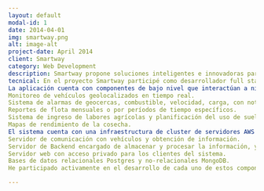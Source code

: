 ```yaml
---
layout: default
modal-id: 1
date: 2014-04-01
img: smartway.png
alt: image-alt
project-date: April 2014
client: Smartway
category: Web Development
description: Smartway propone soluciones inteligentes e innovadoras para brindarle a sus clientes la posibilidad de acceder de forma remota y en tiempo real a los indicadores claves de sus vehículos y maquinarias; permitiéndole aumentar la producción, así como reducir los costos de operación y mantenimiento.
tecnical: En el proyecto Smartway participé como desarrollador full stack python-django durante 3 años, siendo en los últimos dos de ellos cabeza del equipo Scrum de desarrollo en el puesto de Scrum Máster.
La aplicación cuenta con componentes de bajo nivel que interactúan a nivel de sockets con las computadoras de los vehículos y luego envían la información un servidor de backend vía web service, y luego dicha información es consumida por una plataforma web que ofrece las siguientes funcionalidades a sus clientes:
Monitoreo de vehículos geolocalizados en tiempo real.
Sistema de alarmas de geocercas, combustible, velocidad, carga, con notificaciones en tiempo real.
Reportes de flota mensuales o por períodos de tiempo específicos.
Sistema de ingreso de labores agrícolas y planificación del uso de suelo, con visualización gráfica de indicadores.
Mapas de rendimiento de la cosecha.
El sistema cuenta con una infraestructura de cluster de servidores AWS para 3 componentes distintos:
Servidor de comunicación con vehículos y obtención de información.
Servidor de Backend encargado de almacenar y procesar la información, y luego proveerla a la plataforma web.
Servidor web con acceso privado para los clientes del sistema.
Bases de datos relacionales Postgres y no-relacionales MongoDB.
He participado activamente en el desarrollo de cada uno de estos componentes en etapas de diseño e implementación, desde la interacción de bajo nivel con los vehículos hasta el desarrollo de la interfaz web.

---
```

